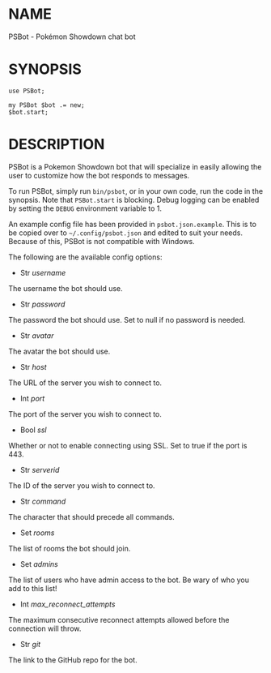 NAME
====

PSBot - Pokémon Showdown chat bot

SYNOPSIS
========

    use PSBot;

    my PSBot $bot .= new;
    $bot.start;

DESCRIPTION
===========

PSBot is a Pokemon Showdown bot that will specialize in easily allowing the user to customize how the bot responds to messages.

To run PSBot, simply run `bin/psbot`, or in your own code, run the code in the synopsis. Note that `PSBot.start` is blocking. Debug logging can be enabled by setting the `DEBUG` environment variable to 1.

An example config file has been provided in `psbot.json.example`. This is to be copied over to `~/.config/psbot.json` and edited to suit your needs. Because of this, PSBot is not compatible with Windows.

The following are the available config options:

  * Str *username*

The username the bot should use.

  * Str *password*

The password the bot should use. Set to null if no password is needed.

  * Str *avatar*

The avatar the bot should use.

  * Str *host*

The URL of the server you wish to connect to.

  * Int *port*

The port of the server you wish to connect to.

  * Bool *ssl*

Whether or not to enable connecting using SSL. Set to true if the port is 443.

  * Str *serverid*

The ID of the server you wish to connect to.

  * Str *command*

The character that should precede all commands.

  * Set *rooms*

The list of rooms the bot should join.

  * Set *admins*

The list of users who have admin access to the bot. Be wary of who you add to this list!

  * Int *max_reconnect_attempts*

The maximum consecutive reconnect attempts allowed before the connection will throw.

  * Str *git*

The link to the GitHub repo for the bot.

